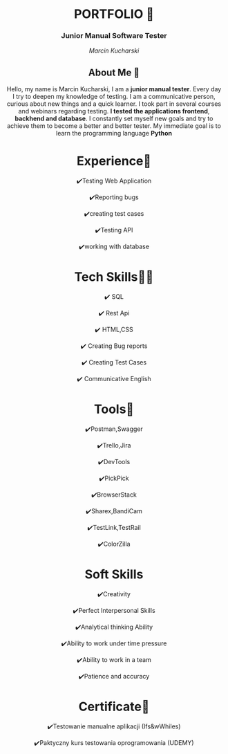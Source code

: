 <html>
<header>
 <h1>PORTFOLIO 📖</h1>
  <h3>Junior Manual Software Tester</h3>
 
<i> Marcin Kucharski </I> 
  <body>
    <h2>About Me 🌝</h2>
    <p>Hello, my name is Marcin Kucharski, I am a <b>junior manual tester</b>. Every day I try to deepen my knowledge of testing. I am a communicative person, curious about new things and a quick learner. I took part in several courses and webinars regarding testing. <b>I tested the applications frontend</b>,<b> backhend and database</b>. I constantly set myself new goals and try to achieve them to become a better and better tester. My immediate goal is to learn the programming language <b>Python</b></p>

   <h1>Experience🧪</h1>
   
   ✔️Testing Web Application
   
   ✔️Reporting bugs
   
   ✔️creating test cases
   
   ✔️Testing API
   
   ✔️working with database

   <h1>Tech Skills👨‍💻</h1>

✔️ SQL

✔️ Rest Api

✔️ HTML,CSS

✔️ Creating Bug reports

✔️ Creating Test Cases

✔️ Communicative English

   <h1>Tools📑</h1>

   ✔️Postman,Swagger
   
   ✔️Trello,Jira
   
   ✔️DevTools
   
   ✔️PickPick
   
   ✔️BrowserStack
   
   ✔️Sharex,BandiCam
   
   ✔️TestLink,TestRail
   
   ✔️ColorZilla

   <h1>Soft Skills</h1>

   ✔️Creativity
   
   ✔️Perfect Interpersonal Skills
   
   ✔️Analytical thinking Ability
   
   ✔️Ability to work under time pressure
   
   ✔️Ability to work in a team
   
   ✔️Patience and accuracy

   <h1>Certificate🥇</h1>

   ✔️Testowanie manualne aplikacji (Ifs&wWhiles)
   
   ✔️Paktyczny kurs testowania oprogramowania (UDEMY)
 

  </body> 
</html>
